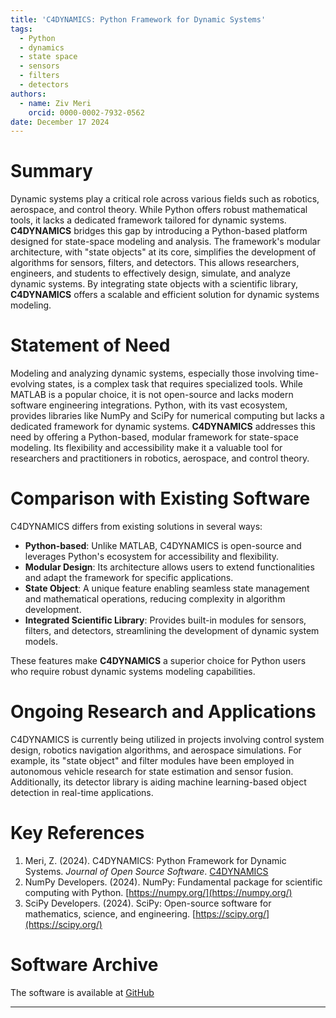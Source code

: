 ```yaml
---
title: 'C4DYNAMICS: Python Framework for Dynamic Systems'
tags:
  - Python
  - dynamics
  - state space
  - sensors
  - filters
  - detectors
authors:
  - name: Ziv Meri
    orcid: 0000-0002-7932-0562
date: December 17 2024
---
```


# Summary

Dynamic systems play a critical role across various fields such as robotics, aerospace, and control theory. While Python offers robust mathematical tools, it lacks a dedicated framework tailored for dynamic systems. **C4DYNAMICS** bridges this gap by introducing a Python-based platform designed for state-space modeling and analysis. The framework's modular architecture, with "state objects" at its core, simplifies the development of algorithms for sensors, filters, and detectors. This allows researchers, engineers, and students to effectively design, simulate, and analyze dynamic systems. By integrating state objects with a scientific library, **C4DYNAMICS** offers a scalable and efficient solution for dynamic systems modeling.

# Statement of Need

Modeling and analyzing dynamic systems, especially those involving time-evolving states, is a complex task that requires specialized tools. While MATLAB is a popular choice, it is not open-source and lacks modern software engineering integrations. Python, with its vast ecosystem, provides libraries like NumPy and SciPy for numerical computing but lacks a dedicated framework for dynamic systems. **C4DYNAMICS** addresses this need by offering a Python-based, modular framework for state-space modeling. Its flexibility and accessibility make it a valuable tool for researchers and practitioners in robotics, aerospace, and control theory.

# Comparison with Existing Software

C4DYNAMICS differs from existing solutions in several ways:

- **Python-based**: Unlike MATLAB, C4DYNAMICS is open-source and leverages Python's ecosystem for accessibility and flexibility.
- **Modular Design**: Its architecture allows users to extend functionalities and adapt the framework for specific applications.
- **State Object**: A unique feature enabling seamless state management and mathematical operations, reducing complexity in algorithm development.
- **Integrated Scientific Library**: Provides built-in modules for sensors, filters, and detectors, streamlining the development of dynamic system models.

These features make **C4DYNAMICS** a superior choice for Python users who require robust dynamic systems modeling capabilities.

# Ongoing Research and Applications

C4DYNAMICS is currently being utilized in projects involving control system design, robotics navigation algorithms, and aerospace simulations. For example, its "state object" and filter modules have been employed in autonomous vehicle research for state estimation and sensor fusion. Additionally, its detector library is aiding machine learning-based object detection in real-time applications.

# Key References

1. Meri, Z. (2024). C4DYNAMICS: Python Framework for Dynamic Systems. *Journal of Open Source Software*. [C4DYNAMICS](https://github.com/C4dynamics/C4dynamics)
2. NumPy Developers. (2024). NumPy: Fundamental package for scientific computing with Python. [https://numpy.org/](https://numpy.org/)
3. SciPy Developers. (2024). SciPy: Open-source software for mathematics, science, and engineering. [https://scipy.org/](https://scipy.org/)

# Software Archive

The software is available at [GitHub](https://github.com/C4dynamics/C4dynamics)

---

